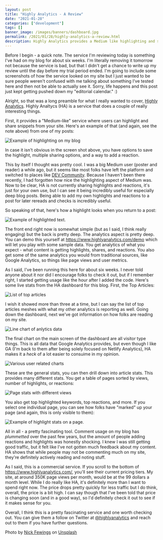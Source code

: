 ```yaml
---
layout: post
title: "Highly Analytics - A Review"
date: "2021-01-28"
categories: ["development"]
tags: []
banner_image: /images/banners/dashboard.jpg
permalink: /2021/01/28/highly-analytics-a-review.html
description: Highly Analytics provides a Medium like highlighting and sharing system for publishers
---
```


Before I begin - a quick note. The service I'm reviewing today is something I've had on my blog for about six weeks. I'm literally removing it tomorrow not because the service is bad, but that I didn't get a chance to write up my review until the day before my trial period ended. I'm going to include some screenshots of how the service looked on my site but I just wanted to be sure people weren't confused with me talking about something I've tested here and then not be able to actually see it. Sorry, life happens and this post just kept getting pushed down my "editorial calendar." :)

Alright, so that was a long preamble for what I really wanted to cover, [Highly Analytics](https://www.highlyanalytics.com/). Highly Analtycs (HA) is a service that does a couple of really interesting things.

First, it provides a "Medium-like" service where users can highlight and share snippets from your site. Here's an example of that (and again, see the note above) from one of my posts:

<p>
<img data-src="https://static.raymondcamden.com/images/2021/01/ha1.jpg" alt="Example of highlighting on my blog" class="lazyload imgborder imgcenter">
</p>

In case it isn't obvious in the screen shot above, you have options to save the highlight, multiple sharing options, and a way to add a reaction.

This by itself I thought was pretty cool. I was a big Medium user (poster and reader) a while ago, but it seems like most folks have left the platform and switched to places like [DEV Community](https://dev.to/). Because I haven't been there recently, I had forgotten how nice the highlighting aspect of Medium was. Now to be clear, HA is not currently sharing highlights and reactions, it's just for your own use, but I can see it being incredibly useful for especially deep blog posts. Being able to add my own highlights and reactions to a post for later rereads and checks is incredibly useful.

So speaking of that, here's how a highlight looks when you return to a post:

<p>
<img data-src="https://static.raymondcamden.com/images/2021/01/ha2.jpg" alt="Example of highlighted text." class="lazyload imgborder imgcenter">
</p>

The front end right now is somewhat simple (but as I said, I think really engaging) but the back is pretty deep. The analytics aspect is pretty deep. You can demo this yourself at <https://www.highlyanalytics.com/demo> which will let you play with some sample data. You get analytics of what you expect - what content is getting highlights, shares, and reactions. You also get some of the same analytics you would from traditional sources, like Google Analytics, so things like page views and user metrics. 

As I said, I've been running this here for about six weeks. I never told anyone about it nor did I encourage folks to check it out, but if I remember right, I started getting usage like the hour after I added the code. Here's some live stats from the HA dashboard for this blog. First, the Top Articles:

<p>
<img data-src="https://static.raymondcamden.com/images/2021/01/ha3.jpg" alt="List of top articles" class="lazyload imgborder imgcenter">
</p>

I wish it showed more than three at a time, but I can say the list of top articles meshes with what my other analytics is reporting as well. Going down the dashboard, next we've got information on how folks are reading on my site.

<p>
<img data-src="https://static.raymondcamden.com/images/2021/01/ha4.jpg" alt="Line chart of anlytics data" class="lazyload imgborder imgcenter">
</p>

The final chart on the main screen of the dashboard are all visitor type things. This is all data that Google Analytics provides, but even though I like GA (I'm back to them after being solely focused on Netlify Analytics), HA makes it a *heck* of a lot easier to consuime in my opinion.

<p>
<img data-src="https://static.raymondcamden.com/images/2021/01/ha5.jpg" alt="Various user related charts" class="lazyload imgborder imgcenter">
</p>

These are the general stats, you can then drill down into article stats. This provides many different stats. You get a table of pages sorted by views, number of highlights, or reactions:

<p>
<img data-src="https://static.raymondcamden.com/images/2021/01/ha6.jpg" alt="Page stats with different views" class="lazyload imgborder imgcenter">
</p>

You also get top highlighted keywords, top reactions, and more. If you select one individual page, you can see how folks have "marked" up your page (and again, this is only visible to them):

<p>
<img data-src="https://static.raymondcamden.com/images/2021/01/ha7.jpg" alt="Example of highlight stats on a page." class="lazyload imgborder imgcenter">
</p>

All in all - a pretty fascinating tool. Comment usage on my blog has *plummetted* over the past few years, but the amount of people adding reactions and highlights was honestly shocking. I knew I was still getting good traffic, but it felt like I've not gotten much feedback about my content. HA shows that while people may not be commenting much on my site, they're definitely actively reading and noting stuff.

As I said, this is a commercial service. If you scroll to the bottom of <https://www.highlyanalytics.com/>, you'll see their current pricing tiers. My site, at around 350K page views per month, would be at the 99 dollars a month level. While I do really like HA, it's definitely more than I want to spend right now. The price drops pretty quickly for less traffic but I do think, overall, the price is a bit high. I can say though that I've been told that price is changing soon (and in a good way), so I'd definitely check it out to see if it makes sense for you.

Overall, I think this is a pretty fascinating service and one worth checking out. You can give them a follow on Twitter at [@highlyanalytics](https://twitter.com/highlyanalytics) and reach out to them if you have further questions.

<span>Photo by <a href="https://unsplash.com/@jannerboy62?utm_source=unsplash&amp;utm_medium=referral&amp;utm_content=creditCopyText">Nick Fewings</a> on <a href="https://unsplash.com/s/photos/analytics?utm_source=unsplash&amp;utm_medium=referral&amp;utm_content=creditCopyText">Unsplash</a></span>